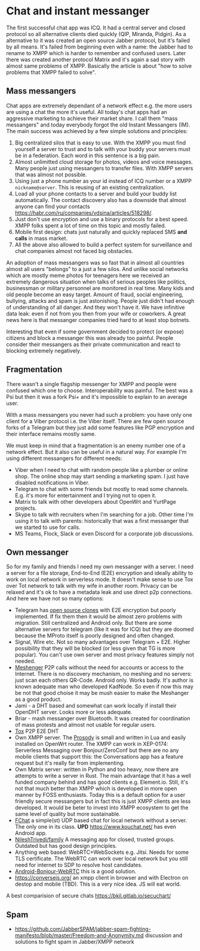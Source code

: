 # Chat and instant messanger

The first successful chat app was ICQ.
It had a central server and closed protocol so all alternative clients died quickly (QIP, Miranda, Pidgin).
As a alternative to it was created an open source Jabber protocol, but it's failed by all means.
It's failed from beginning even with a name: the Jabber had to rename to XMPP which is harder to remember and confused users. 
Later there was created another protocol Matrix and it's again a sad story with almost same problems of XMPP.
Basically the article is about "how to solve problems that XMPP failed to solve".

## Mass messangers
Chat apps are extremely dependant of a network effect e.g. the more users are using a chat the more it's useful.
All today's chat apps had an aggressive marketing to achieve their market share.
I call them "mass messangers" and today everybody forgot the old Instant Messangers (IM).
The main success was achieved by a few simple solutions and principles:

1. Big centralized silos that is easy to use. With the XMPP you must find yourself a server to trust and to talk with your buddy your servers must be in a federation. Each word in this sentence is a big pain.
2. Almost unlimitted cloud storage for photos, videos and voice messages. Many people just using messangers to transfer files. With XMPP servers that was almost not possible. 
3. Using just a phone number as your id instead of ICQ number or a XMPP `nickname@server`. This is reusing of an existing centralization.
4. Load all your phone contacts to a server and build your buddy list automatically. The contact discovery also has a downside that almost anyone can find your contacts https://habr.com/ru/companies/vdsina/articles/518298/.
5. Just don't use encryption and use a binary protocols for a best speed. XMPP folks spent a lot of time on this topic and mostly failed.
6. Mobile first design: chats just naturally and quickly replaced SMS **and calls** in mass market.
7. All the above also allowed to build a perfect system for surveillance and chat companies almost not faced big obstacles. 

An adoption of mass messangers was so fast that in almost all countries almost all users "belongs" to a just a few silos.
And unlike social networks which are mostly meme photos for teenagers here we received an extremely dangerous situation when talks of serious peoples like politics, businessman or military personnel are monitored in real time.
Many kids and old people become an easy target.
Amount of fraud, social engineering, bullying, attacks and spam is just astonishing.
People just didn't had enough of understanding of all danger. And they won't have it.
We have infinitive data leak: even if not from you then from your wife or coworkers.
A great news here is that messanger companies tried hard to at least stop botnets.

Interesting that even if some government decided to protect (or expose) citizens and block a messanger this was already too painful.
People consider their messangers as their private communication and react to blocking extremely negatively.


## Fragmentation

There wasn't a single flagship messenger for XMPP and people were confused which one to choose.
Interoperability was painful.
The best was a Psi but then it was a fork Psi+ and it's impossible to explain to an average user.

With a mass messangers you never had such a problem: you have only one client for a Viber protocol i.e. the Viber itself.
There are few open source forks of a Telegram but they just add some features like PGP encryption and their interface remains mostly same.

We must keep in mind that a fragmentation is an enemy number one of a network effect.
But it also can be useful in a natural way. For example I'm using different messangers for different needs:

* Viber when I need to chat with random people like a plumber or online shop. The online shop may start sending a marketing spam. I just have disabled notifications in Viber.
* Telegram to chat with some friends but mostly to read some channels. E.g. it's more for entertainment and I trying not to open it.
* Matrix to talk with other developers about OpenWrt and YurtPage projects.
* Skype to talk with recruiters when I'm searching for a job. Other time I'm using it to talk with parents: historically that was a first messanger that we started to use for calls.
* MS Teams, Flock, Slack or even Discord for a corporate job discussions.

## Own messanger
So for my family and friends I need my own messanger with a server. I need a server for a file storage, End-to-End (E2E) encryption and ideally ability to work on local network in serverless mode. It doesn't make sense to use Tox over Tot network to talk with my wife in another room. Privacy can be relaxed and it's ok to have a metadata leak and use direct p2p connections. 
And here we have not so many options:

* Telegram has [open source clones](https://alternativeto.net/software/telegram/) with E2E encryption but poorly implemented. If fix them then it would be almost zero problems with migration. Still centralized and Android only. But there are some alternative servers for telegram (like it was for ICQ) but they are doomed because the MProto itself is poorly designed and often changed.
* Signal, Wire etc. Not so many advantages over Telegram + E2E. Higher possibility that they will be blocked (or less given that TG is more popular). You can't use own server and most privacy features simply not needed.
* [Meshenger](https://github.com/meshenger-app/meshenger-android) P2P calls without the need for accounts or access to the Internet. There is no discovery mechanism, no meshing and no servers: just scan each others QR-Code. Android only. Works badly. It's author is known adequate man who developed KadNode. So even if now this may be not that good choise it may be mush easier to make the Meshanger as a good product. 
* Jami - a DHT based and somewhat can work locally if install their OpenDHT server. Looks more or less adequate. 
* Briar - mash messanger over Bluetooth. It was created for coordination of mass protests and almost not usable for regular users. 
* [Tox](https://en.wikipedia.org/wiki/Tox_(protocol)) P2P E2E DHT
* Own XMPP server. The [Prosody](https://prosody.im/) is small and written in Lua and easily installed on OpenWrt router. The XMPP can work in XEP-0174: Serverless Messaging over Bonjour/ZeroConf but there are no any mobile clients that support this: the Conversations app has a feature request but it's really far from implementing.
* Own Matrix server: written in Python and too heavy, now there are attempts to write a server in Rust. The main advantage that it has a well funded company behind and has good clients e.g. Element.io. Still, it's not that much better than XMPP which is developed in more open manner by FOSS enthusiasts. Today this is a default option for a user friendly secure messangers but in fact this is just XMPP clients are less developed. It would be beter to invest into XMPP ecosystem to get the same level of quality but more sustainable.
* [FChat](https://github.com/stokito/pidgin-fchat) a simple(st) UDP based chat for local network without a server. The only one in its class. **UPD** https://www.kouchat.net/ has even Android app.
* [NileshTrivedi/family](https://github.com/nileshtrivedi/family) A messaging app for closed, trusted groups. Outdated but has good design principles.
* Anything web based: WebRTC+WebSockets e.g. Jitsi. Needs for some TLS certificate. The WebRTC can work over local network but you still need for internet to SDP to resolve host candidates.
* [Android-Bonjour-WebRTC](https://github.com/warren-bank/Android-Bonjour-WebRTC) this is a good solution.
* https://conversejs.org/ an xmpp client in browser and with Electron on destop and mobile (TBD). This is a very nice idea. JS will eat world.

A best comparision of secure chats https://bkil.gitlab.io/secuchart/

## Spam
* https://github.com/JabberSPAM/jabber-spam-fighting-manifesto/blob/master/Freedom-and-Anonymity.md discussion and solutions to fight spam in Jabber/XMPP network
